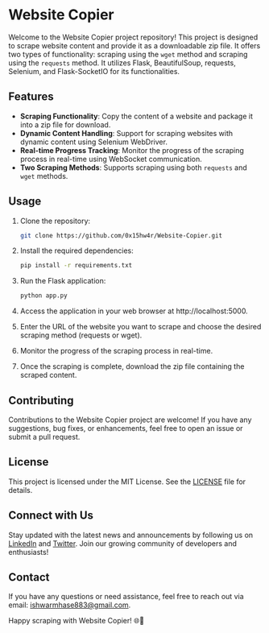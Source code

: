 # Website Copier

Welcome to the Website Copier project repository! This project is designed to scrape website content and provide it as a downloadable zip file. It offers two types of functionality: scraping using the `wget` method and scraping using the `requests` method. It utilizes Flask, BeautifulSoup, requests, Selenium, and Flask-SocketIO for its functionalities.

## Features

- **Scraping Functionality**: Copy the content of a website and package it into a zip file for download.
- **Dynamic Content Handling**: Support for scraping websites with dynamic content using Selenium WebDriver.
- **Real-time Progress Tracking**: Monitor the progress of the scraping process in real-time using WebSocket communication.
- **Two Scraping Methods**: Supports scraping using both `requests` and `wget` methods.

## Usage

1. Clone the repository:

    ```bash
    git clone https://github.com/0x15hw4r/Website-Copier.git
    ```

2. Install the required dependencies:

    ```bash
    pip install -r requirements.txt
    ```

3. Run the Flask application:

    ```bash
    python app.py
    ```

4. Access the application in your web browser at http://localhost:5000.

5. Enter the URL of the website you want to scrape and choose the desired scraping method (requests or wget).

6. Monitor the progress of the scraping process in real-time.

7. Once the scraping is complete, download the zip file containing the scraped content.


## Contributing

Contributions to the Website Copier project are welcome! If you have any suggestions, bug fixes, or enhancements, feel free to open an issue or submit a pull request.

## License

This project is licensed under the MIT License. See the [LICENSE](LICENSE) file for details.

## Connect with Us

Stay updated with the latest news and announcements by following us on [LinkedIn](https://www.linkedin.com/in/ishwar-mhase) and [Twitter](https://twitter.com/IshwarMhase). Join our growing community of developers and enthusiasts!

## Contact

If you have any questions or need assistance, feel free to reach out via email: ishwarmhase883@gmail.com.

Happy scraping with Website Copier! 🌐📄
